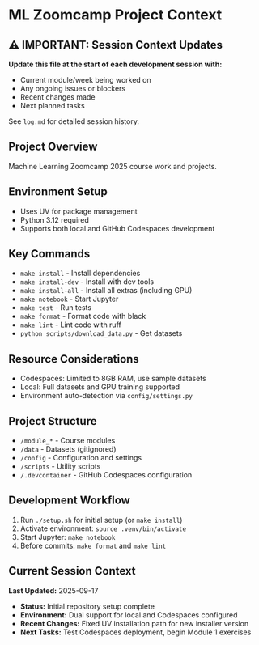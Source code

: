 # ML Zoomcamp Project Context

## ⚠️ IMPORTANT: Session Context Updates
**Update this file at the start of each development session with:**
- Current module/week being worked on
- Any ongoing issues or blockers
- Recent changes made
- Next planned tasks

See `log.md` for detailed session history.

## Project Overview
Machine Learning Zoomcamp 2025 course work and projects.

## Environment Setup
- Uses UV for package management
- Python 3.12 required
- Supports both local and GitHub Codespaces development

## Key Commands
- `make install` - Install dependencies
- `make install-dev` - Install with dev tools
- `make install-all` - Install all extras (including GPU)
- `make notebook` - Start Jupyter
- `make test` - Run tests
- `make format` - Format code with black
- `make lint` - Lint code with ruff
- `python scripts/download_data.py` - Get datasets

## Resource Considerations
- Codespaces: Limited to 8GB RAM, use sample datasets
- Local: Full datasets and GPU training supported
- Environment auto-detection via `config/settings.py`

## Project Structure
- `/module_*` - Course modules
- `/data` - Datasets (gitignored)
- `/config` - Configuration and settings
- `/scripts` - Utility scripts
- `/.devcontainer` - GitHub Codespaces configuration

## Development Workflow
1. Run `./setup.sh` for initial setup (or `make install`)
2. Activate environment: `source .venv/bin/activate`
3. Start Jupyter: `make notebook`
4. Before commits: `make format` and `make lint`

## Current Session Context
**Last Updated:** 2025-09-17
- **Status:** Initial repository setup complete
- **Environment:** Dual support for local and Codespaces configured
- **Recent Changes:** Fixed UV installation path for new installer version
- **Next Tasks:** Test Codespaces deployment, begin Module 1 exercises